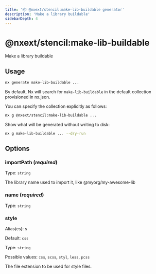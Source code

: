 ```yaml
---
title: '📦 @nxext/stencil:make-lib-buildable generator'
description: 'Make a library buildable'
sidebarDepth: 4
---
```


# @nxext/stencil:make-lib-buildable

Make a library buildable

## Usage

```bash
nx generate make-lib-buildable ...
```

By default, Nx will search for `make-lib-buildable` in the default collection provisioned in nx.json.

You can specify the collection explicitly as follows:

```bash
nx g @nxext/stencil:make-lib-buildable ...
```

Show what will be generated without writing to disk:

```bash
nx g make-lib-buildable ... --dry-run
```

## Options

### importPath (_**required**_)

Type: `string`

The library name used to import it, like @myorg/my-awesome-lib

### name (_**required**_)

Type: `string`

### style

Alias(es): s

Default: `css`

Type: `string`

Possible values: `css`, `scss`, `styl`, `less`, `pcss`

The file extension to be used for style files.
